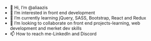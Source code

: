 - 👋 Hi, I’m @aliaazis
- 👀 I’m interested in front end development
- 🌱 I’m currently learning jQuery, SASS, Bootstrap, React and Redux
- 💞️ I’m looking to collaborate on front end projects-learning, web development and merket dev skills
- 📫 How to reach me-LinkedIn and Discord

<!---
aliaazis/aliaazis is a ✨ special ✨ repository because its `README.md` (this file) appears on your GitHub profile.
You can click the Preview link to take a look at your changes.
--->
